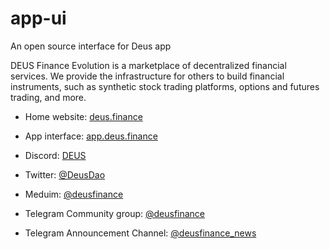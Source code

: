 # app-ui
An open source interface for Deus app


DEUS Finance Evolution is a marketplace of decentralized financial services. We provide the infrastructure for others to build financial instruments, such as synthetic stock trading platforms, options and futures trading, and more.



- Home website: [deus.finance](http://deus.finance/)
- App interface: [app.deus.finance](https://app.deus.finance/stable/mint/)

- Discord: [DEUS](https://discord.gg/xTTaBBAMgG)
- Twitter: [@DeusDao](https://twitter.com/DeusDao)
- Meduim: [@deusfinance](https://medium.com/@deusfinance)
- Telegram Community group: [@deusfinance](https://t.me/deusfinance)
- Telegram Announcement Channel: [@deusfinance_news](https://t.me/deusfinance_news)


